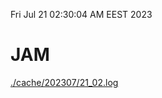 Fri Jul 21 02:30:04 AM EEST 2023
# JAM
<a href='./cache/202307/21_02.log'>./cache/202307/21_02.log</a>
